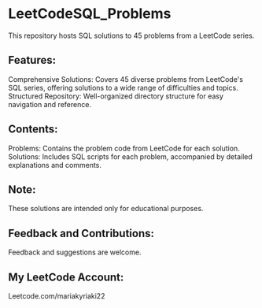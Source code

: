 # LeetCodeSQL_Problems
This repository hosts SQL solutions to 45 problems from a LeetCode series.

## Features:
Comprehensive Solutions: Covers 45 diverse problems from LeetCode's SQL series, offering solutions to a wide range of difficulties and topics.
Structured Repository: Well-organized directory structure for easy navigation and reference.

## Contents:
Problems: Contains the problem code from LeetCode for each solution.
Solutions: Includes SQL scripts for each problem, accompanied by detailed explanations and comments.

## Note:
These solutions are intended only for educational purposes.

## Feedback and Contributions:
Feedback and suggestions are welcome.

## My LeetCode Account: 
Leetcode.com/mariakyriaki22 
